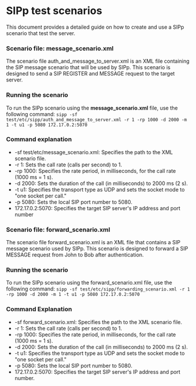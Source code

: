 # SIPp test scenarios

This document provides a detailed guide on how to create and use a SIPp scenario that test the server.


### Scenario file: message_scenario.xml

The scenario file auth_and_message_to_server.xml is an XML file containing the SIP message scenario that will be used by SIPp. This scenario is designed to send a SIP REGISTER and MESSAGE request to the target server.


### Running the scenario

To run the SIPp scenario using the **message_scenario.xml** file, use the following command:
`sipp -sf test/etc/sipp/auth_and_message_to_server.xml -r 1 -rp 1000 -d 2000 -m 1 -t u1 -p 5080 172.17.0.2:5070`


### Command explanation

- -sf test/etc/message_scenario.xml: Specifies the path to the XML scenario file.
- -r 1: Sets the call rate (calls per second) to 1.
- -rp 1000: Specifies the rate period, in milliseconds, for the call rate (1000 ms = 1 s).
- -d 2000: Sets the duration of the call (in milliseconds) to 2000 ms (2 s).
- -t u1: Specifies the transport type as UDP and sets the socket mode to "one socket per call."
- -p 5080: Sets the local SIP port number to 5080.
- 172.17.0.2:5070: Specifies the target SIP server's IP address and port number


### Scenario file: forward_scenario.xml

The scenario file forward_scenario.xml is an XML file that contains a SIP message scenario used by SIPp. This scenario is designed to forward a SIP MESSAGE request from John to Bob after authentication.


### Running the scenario

To run the SIPp scenario using the forward_scenario.xml file, use the following command:
`sipp -sf test/etc/sipp/forwarding_scenario.xml -r 1 -rp 1000 -d 2000 -m 1 -t u1 -p 5080 172.17.0.2:5070`


### Command Explanation

- -sf forward_scenario.xml: Specifies the path to the XML scenario file.
- -r 1: Sets the call rate (calls per second) to 1.
- -rp 1000: Specifies the rate period, in milliseconds, for the call rate (1000 ms = 1 s).
- -d 2000: Sets the duration of the call (in milliseconds) to 2000 ms (2 s).
- -t u1: Specifies the transport type as UDP and sets the socket mode to "one socket per call."
- -p 5080: Sets the local SIP port number to 5080.
- 172.17.0.2:5070: Specifies the target SIP server's IP address and port number.